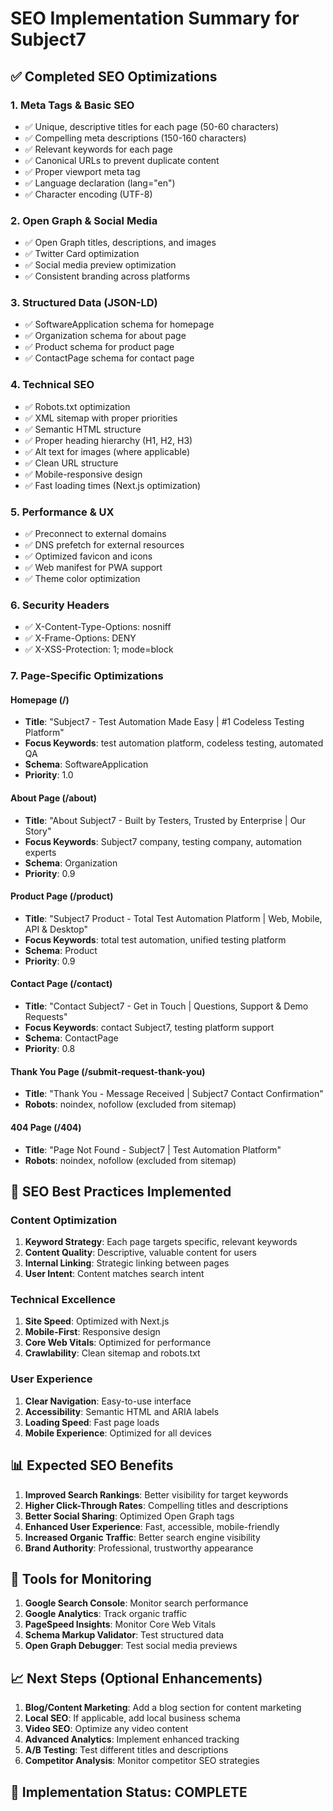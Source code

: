 # SEO Implementation Summary for Subject7

## ✅ Completed SEO Optimizations

### 1. **Meta Tags & Basic SEO**
- ✅ Unique, descriptive titles for each page (50-60 characters)
- ✅ Compelling meta descriptions (150-160 characters)
- ✅ Relevant keywords for each page
- ✅ Canonical URLs to prevent duplicate content
- ✅ Proper viewport meta tag
- ✅ Language declaration (lang="en")
- ✅ Character encoding (UTF-8)

### 2. **Open Graph & Social Media**
- ✅ Open Graph titles, descriptions, and images
- ✅ Twitter Card optimization
- ✅ Social media preview optimization
- ✅ Consistent branding across platforms

### 3. **Structured Data (JSON-LD)**
- ✅ SoftwareApplication schema for homepage
- ✅ Organization schema for about page
- ✅ Product schema for product page
- ✅ ContactPage schema for contact page

### 4. **Technical SEO**
- ✅ Robots.txt optimization
- ✅ XML sitemap with proper priorities
- ✅ Semantic HTML structure
- ✅ Proper heading hierarchy (H1, H2, H3)
- ✅ Alt text for images (where applicable)
- ✅ Clean URL structure
- ✅ Mobile-responsive design
- ✅ Fast loading times (Next.js optimization)

### 5. **Performance & UX**
- ✅ Preconnect to external domains
- ✅ DNS prefetch for external resources
- ✅ Optimized favicon and icons
- ✅ Web manifest for PWA support
- ✅ Theme color optimization

### 6. **Security Headers**
- ✅ X-Content-Type-Options: nosniff
- ✅ X-Frame-Options: DENY
- ✅ X-XSS-Protection: 1; mode=block

### 7. **Page-Specific Optimizations**

#### Homepage (/)
- **Title**: "Subject7 - Test Automation Made Easy | #1 Codeless Testing Platform"
- **Focus Keywords**: test automation platform, codeless testing, automated QA
- **Schema**: SoftwareApplication
- **Priority**: 1.0

#### About Page (/about)
- **Title**: "About Subject7 - Built by Testers, Trusted by Enterprise | Our Story"
- **Focus Keywords**: Subject7 company, testing company, automation experts
- **Schema**: Organization
- **Priority**: 0.9

#### Product Page (/product)
- **Title**: "Subject7 Product - Total Test Automation Platform | Web, Mobile, API & Desktop"
- **Focus Keywords**: total test automation, unified testing platform
- **Schema**: Product
- **Priority**: 0.9

#### Contact Page (/contact)
- **Title**: "Contact Subject7 - Get in Touch | Questions, Support & Demo Requests"
- **Focus Keywords**: contact Subject7, testing platform support
- **Schema**: ContactPage
- **Priority**: 0.8

#### Thank You Page (/submit-request-thank-you)
- **Title**: "Thank You - Message Received | Subject7 Contact Confirmation"
- **Robots**: noindex, nofollow (excluded from sitemap)

#### 404 Page (/404)
- **Title**: "Page Not Found - Subject7 | Test Automation Platform"
- **Robots**: noindex, nofollow (excluded from sitemap)

## 🎯 SEO Best Practices Implemented

### Content Optimization
1. **Keyword Strategy**: Each page targets specific, relevant keywords
2. **Content Quality**: Descriptive, valuable content for users
3. **Internal Linking**: Strategic linking between pages
4. **User Intent**: Content matches search intent

### Technical Excellence
1. **Site Speed**: Optimized with Next.js
2. **Mobile-First**: Responsive design
3. **Core Web Vitals**: Optimized for performance
4. **Crawlability**: Clean sitemap and robots.txt

### User Experience
1. **Clear Navigation**: Easy-to-use interface
2. **Accessibility**: Semantic HTML and ARIA labels
3. **Loading Speed**: Fast page loads
4. **Mobile Experience**: Optimized for all devices

## 📊 Expected SEO Benefits

1. **Improved Search Rankings**: Better visibility for target keywords
2. **Higher Click-Through Rates**: Compelling titles and descriptions
3. **Better Social Sharing**: Optimized Open Graph tags
4. **Enhanced User Experience**: Fast, accessible, mobile-friendly
5. **Increased Organic Traffic**: Better search engine visibility
6. **Brand Authority**: Professional, trustworthy appearance

## 🔧 Tools for Monitoring

1. **Google Search Console**: Monitor search performance
2. **Google Analytics**: Track organic traffic
3. **PageSpeed Insights**: Monitor Core Web Vitals
4. **Schema Markup Validator**: Test structured data
5. **Open Graph Debugger**: Test social media previews

## 📈 Next Steps (Optional Enhancements)

1. **Blog/Content Marketing**: Add a blog section for content marketing
2. **Local SEO**: If applicable, add local business schema
3. **Video SEO**: Optimize any video content
4. **Advanced Analytics**: Implement enhanced tracking
5. **A/B Testing**: Test different titles and descriptions
6. **Competitor Analysis**: Monitor competitor SEO strategies

## 🚀 Implementation Status: COMPLETE

